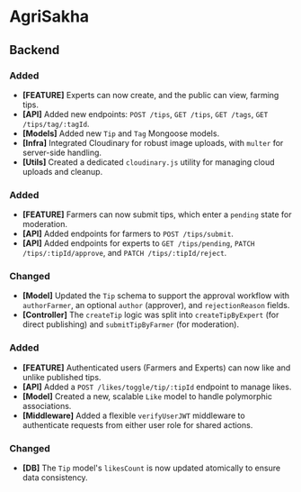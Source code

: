 # AgriSakha
## Backend
### Added
- **[FEATURE]** Experts can now create, and the public can view, farming tips.
- **[API]** Added new endpoints: `POST /tips`, `GET /tips`, `GET /tags`, `GET /tips/tag/:tagId`.
- **[Models]** Added new `Tip` and `Tag` Mongoose models.
- **[Infra]** Integrated Cloudinary for robust image uploads, with `multer` for server-side handling.
- **[Utils]** Created a dedicated `cloudinary.js` utility for managing cloud uploads and cleanup.




### Added
- **[FEATURE]** Farmers can now submit tips, which enter a `pending` state for moderation.
- **[API]** Added endpoints for farmers to `POST /tips/submit`.
- **[API]** Added endpoints for experts to `GET /tips/pending`, `PATCH /tips/:tipId/approve`, and `PATCH /tips/:tipId/reject`.

### Changed
- **[Model]** Updated the `Tip` schema to support the approval workflow with `authorFarmer`, an optional `author` (approver), and `rejectionReason` fields.
- **[Controller]** The `createTip` logic was split into `createTipByExpert` (for direct publishing) and `submitTipByFarmer` (for moderation).




### Added
- **[FEATURE]** Authenticated users (Farmers and Experts) can now like and unlike published tips.
- **[API]** Added a `POST /likes/toggle/tip/:tipId` endpoint to manage likes.
- **[Model]** Created a new, scalable `Like` model to handle polymorphic associations.
- **[Middleware]** Added a flexible `verifyUserJWT` middleware to authenticate requests from either user role for shared actions.

### Changed
- **[DB]** The `Tip` model's `likesCount` is now updated atomically to ensure data consistency.